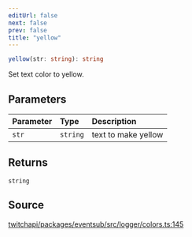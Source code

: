 ```yaml
---
editUrl: false
next: false
prev: false
title: "yellow"
---
```


```ts
yellow(str: string): string
```

Set text color to yellow.

## Parameters

| Parameter | Type | Description |
| :------ | :------ | :------ |
| `str` | `string` | text to make yellow |

## Returns

`string`

## Source

[twitchapi/packages/eventsub/src/logger/colors.ts:145](https://github.com/pablornc/twitchapi//blob/f8a75ccd701e54db4c91e2b0128974da23f25d14/packages/eventsub/src/logger/colors.ts#L145)
